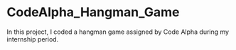 # CodeAlpha_Hangman_Game
In this project, I coded a hangman game assigned by Code Alpha during my internship period. 
